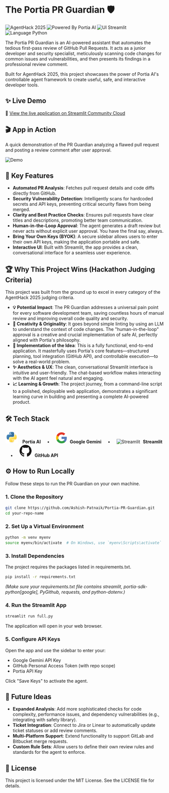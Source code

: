 # The Portia PR Guardian 🛡️

![AgentHack 2025](https://img.shields.io/badge/AgentHack-2025-blueviolet)
![Powered By Portia AI](https://img.shields.io/badge/Powered%20By-Portia%20AI-orange)
![UI Streamlit](https://img.shields.io/badge/UI-Streamlit-ff4b4b)
![Language Python](https://img.shields.io/badge/Language-Python-blue)

The Portia PR Guardian is an AI-powered assistant that automates the tedious first-pass review of GitHub Pull Requests. It acts as a junior developer and security specialist, meticulously scanning code changes for common issues and vulnerabilities, and then presents its findings in a professional review comment.

Built for AgentHack 2025, this project showcases the power of Portia AI's controllable agent framework to create useful, safe, and interactive developer tools.

## ✨ Live Demo

🚀 [View the live application on Streamlit Community Cloud](https://portia-pr-guardian-5e.streamlit.app/)


## 🎬 App in Action

A quick demonstration of the PR Guardian analyzing a flawed pull request and posting a review comment after user approval.

![Demo](YOUR_DEMO_GIF_URL_HERE)


## 🌟 Key Features

- **Automated PR Analysis**: Fetches pull request details and code diffs directly from GitHub.
- **Security Vulnerability Detection**: Intelligently scans for hardcoded secrets and API keys, preventing critical security flaws from being merged.
- **Clarity and Best Practice Checks**: Ensures pull requests have clear titles and descriptions, promoting better team communication.
- **Human-in-the-Loop Approval**: The agent generates a draft review but never acts without explicit user approval. You have the final say, always.
- **Bring Your Own Keys (BYOK)**: A secure sidebar allows users to enter their own API keys, making the application portable and safe.
- **Interactive UI**: Built with Streamlit, the app provides a clean, conversational interface for a seamless user experience.

## 🏆 Why This Project Wins (Hackathon Judging Criteria)

This project was built from the ground up to excel in every category of the AgentHack 2025 judging criteria.

- **💡 Potential Impact**: The PR Guardian addresses a universal pain point for every software development team, saving countless hours of manual review and improving overall code quality and security.
- **🎨 Creativity & Originality**: It goes beyond simple linting by using an LLM to understand the context of code changes. The "human-in-the-loop" approval is a creative and crucial implementation of safe AI, perfectly aligned with Portia's philosophy.
- **🚀 Implementation of the Idea**: This is a fully functional, end-to-end application. It masterfully uses Portia's core features—structured planning, tool integration (GitHub API), and controllable execution—to solve a real-world problem.
- **✨ Aesthetics & UX**: The clean, conversational Streamlit interface is intuitive and user-friendly. The chat-based workflow makes interacting with the AI agent feel natural and engaging.
- **📈 Learning & Growth**: The project journey, from a command-line script to a polished, deployable web application, demonstrates a significant learning curve in building and presenting a complete AI-powered product.

## 🛠️ Tech Stack

<p align="left">
<img src="https://raw.githubusercontent.com/devicons/devicon/master/icons/python/python-original.svg" alt="Python" width="40" height="40"/>
<strong style="margin-left: 10px;">Portia AI</strong>
<strong style="margin-left: 10px;">&nbsp;&nbsp;•&nbsp;&nbsp;</strong>
<img src="https://raw.githubusercontent.com/devicons/devicon/master/icons/google/google-original.svg" alt="Google Gemini" width="35" height="35" style="margin-left: 10px;"/>
<strong style="margin-left: 5px;">Google Gemini</strong>
<strong style="margin-left: 10px;">&nbsp;&nbsp;•&nbsp;&nbsp;</strong>
<img src="https://streamlit.io/images/brand/streamlit-logo-secondary-colormark-darktext.svg" alt="Streamlit" width="40" height="40" style="margin-left: 10px;"/>
<strong style="margin-left: 5px;">Streamlit</strong>
<strong style="margin-left: 10px;">&nbsp;&nbsp;•&nbsp;&nbsp;</strong>
<img src="https://raw.githubusercontent.com/devicons/devicon/master/icons/github/github-original.svg" alt="GitHub API" width="40" height="40" style="margin-left: 10px;"/>
<strong style="margin-left: 5px;">GitHub API</strong>
</p>

## ⚙️ How to Run Locally

Follow these steps to run the PR Guardian on your own machine.

### 1. Clone the Repository

```bash
git clone https://github.com/Ashish-Patnaik/Portia-PR-Guardian.git
cd your-repo-name
```

### 2. Set Up a Virtual Environment

```bash
python -m venv myenv
source myenv/bin/activate  # On Windows, use `myenv\Scripts\activate`
```

### 3. Install Dependencies

The project requires the packages listed in requirements.txt.

```bash
pip install -r requirements.txt
```

*(Make sure your requirements.txt file contains streamlit, portia-sdk-python[google], PyGithub, requests, and python-dotenv.)*

### 4. Run the Streamlit App

```bash
streamlit run full.py
```

The application will open in your web browser.

### 5. Configure API Keys

Open the app and use the sidebar to enter your:
- Google Gemini API Key
- GitHub Personal Access Token (with repo scope)
- Portia API Key

Click "Save Keys" to activate the agent.

## 🚀 Future Ideas

- **Expanded Analysis**: Add more sophisticated checks for code complexity, performance issues, and dependency vulnerabilities (e.g., integrating with safety library).
- **Ticket Integration**: Connect to Jira or Linear to automatically update ticket statuses or add review comments.
- **Multi-Platform Support**: Extend functionality to support GitLab and Bitbucket merge requests.
- **Custom Rule Sets**: Allow users to define their own review rules and standards for the agent to enforce.

## 📜 License

This project is licensed under the MIT License. See the LICENSE file for details.
